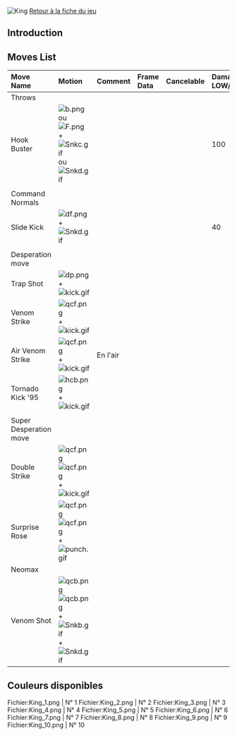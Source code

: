 ![King](Kingkof13.gif "King") [Retour à la fiche du
jeu](http://basgrospoing.fr/wiki/index.php?title=The_King_of_Fighters_XIII)

## Introduction

## Moves List

| Move Name              | Motion                                                                                           | Comment  | Frame Data | Cancelable | Damage LOW/HIGH/EX |
|:-----------------------|:-------------------------------------------------------------------------------------------------|:---------|:-----------|:-----------|:-------------------|
| Throws                 |                                                                                                  |          |            |            |                    |
| Hook Buster            | ![](b.png "b.png") ou ![](F.png "F.png") + ![](Snkc.gif "Snkc.gif") ou ![](Snkd.gif "Snkd.gif")  |          |            |            | 100                |
|                        |                                                                                                  |          |            |            |                    |
| Command Normals        |                                                                                                  |          |            |            |                    |
| Slide Kick             | ![](df.png "df.png") + ![](Snkd.gif "Snkd.gif")                                                  |          |            |            | 40                 |
|                        |                                                                                                  |          |            |            |                    |
| Desperation move       |                                                                                                  |          |            |            |                    |
| Trap Shot              | ![](dp.png "dp.png") + ![](kick.gif "kick.gif")                                                  |          |            |            |                    |
| Venom Strike           | ![](qcf.png "qcf.png") + ![](kick.gif "kick.gif")                                                |          |            |            |                    |
| Air Venom Strike       | ![](qcf.png "qcf.png") + ![](kick.gif "kick.gif")                                                | En l'air |            |            |                    |
| Tornado Kick '95       | ![](hcb.png "hcb.png") + ![](kick.gif "kick.gif")                                                |          |            |            |                    |
|                        |                                                                                                  |          |            |            |                    |
| Super Desperation move |                                                                                                  |          |            |            |                    |
| Double Strike          | ![](qcf.png "qcf.png")![](qcf.png "qcf.png") + ![](kick.gif "kick.gif")                          |          |            |            |                    |
| Surprise Rose          | ![](qcf.png "qcf.png")![](qcf.png "qcf.png") + ![](punch.gif "punch.gif")                        |          |            |            |                    |
| Neomax                 |                                                                                                  |          |            |            |                    |
| Venom Shot             | ![](qcb.png "qcb.png")![](qcb.png "qcb.png") + ![](Snkb.gif "Snkb.gif")+![](Snkd.gif "Snkd.gif") |          |            |            |                    |

## Couleurs disponibles

Fichier:King_1.png \| N° 1 Fichier:King_2.png \| N° 2 Fichier:King_3.png
\| N° 3 Fichier:King_4.png \| N° 4 Fichier:King_5.png \| N° 5
Fichier:King_6.png \| N° 6 Fichier:King_7.png \| N° 7 Fichier:King_8.png
\| N° 8 Fichier:King_9.png \| N° 9 Fichier:King_10.png \| N° 10
